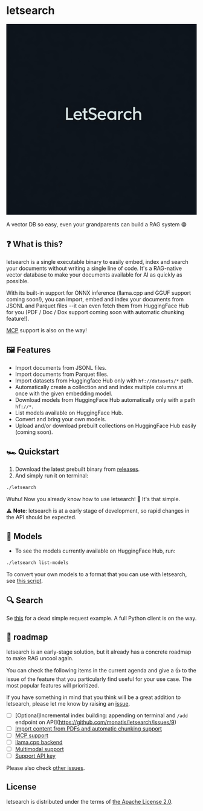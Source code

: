 # letsearch
![logo](./assets/logo.jpg)

A vector DB so easy, even your grandparents can build a RAG system 😁

## ❓ What is this?
letsearch is a single executable binary to easily embed, index and search your documents without writing a single line of code. It's a RAG-native vector database to make your documents available for AI as quickly as possible.

With its built-in support for ONNX inference (llama.cpp and GGUF support coming soon!), you can import, embed and index your documents from JSONL and Parquet files --it can even fetch them from HuggingFace Hub for you (PDF / Doc / Dox support coming soon with automatic chunking feature!).

[MCP](https://modelcontextprotocol.io/introduction) support is also on the way!

## 🖼️ Features
- Import documents from JSONL files.
- Import documents from Parquet files.
- Import datasets from Huggingface Hub only with `hf://datasets/*` path.
- Automatically create a collection and and index multiple columns at once with the given embedding model.
- Download models from HuggingFace Hub automatically only with a path `hf://*`.
- List models available on HuggingFace Hub.
- Convert and bring your own models.
- Upload and/or download prebuilt collections on HuggingFace Hub easily (coming soon).

## 🏎️ Quickstart
1. Download the latest prebuilt binary from [releases](https://github.com/monatis/letsearch/releases).
2. And simply run it on terminal:

```sh
./letsearch
```

Wuhu! Now you already know how to use letsearch! 🙋 It's that simple.

⚠️ **Note**: letsearch is at a early stage of development, so rapid changes in the API should be expected.

## 🧮 Models
- To see the models currently available on HuggingFace Hub, run:

```sh
./letsearch list-models
```

To convert your own models to a format that you can use with letsearch, see [this script](./scripts/export_to_onnx.py).

## 🔍 Search
Se [this](./scripts/test.py) for a dead simple request example. A full Python client is on the way.

## 🧭 roadmap
letsearch is an early-stage solution, but it already has a concrete roadmap to make RAG uncool again.

You can check the following items in the current agenda and give a 👍 to the issue of the feature that you particularly find useful for your use case.
The most popular features will prioritized.

If you have something in mind that you think will be a great addition to letsearch, please let me know by raising an [issue](https://github.com/monatis/letsearch/issues/new).

- [ ] [Optional]Incremental index building: appending on terminal and `/add` endpoint on API](https://github.com/monatis/letsearch/issues/9)
- [ ] [Import content from PDFs and automatic chunking support](https://github.com/monatis/letsearch/10)
- [ ] [MCP support](https://github.com/monatis/letsearch/11)
- [ ] [llama.cpp backend](https://github.com/monatis/letsearch/issues/12)
- [ ] [Multimodal support](https://github.com/monatis/letsearch/issues/13)
- [ ] [Support API key](https://github.com/monatis/letsearch/issues/14)

Please also check [other issues](https://github.com/monatis/letsearch/issues).

## License
letsearch is distributed under the terms of [the Apache License 2.0](https://github.com/monatis/letsearch).
